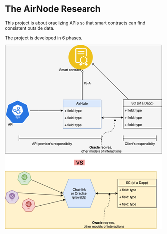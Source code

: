 # The AirNode Research

This project is about oraclizing APIs so that smart contracts can find consistent outside data.

The project is developed in 6 phases.

![The airnode/API3 concept](./API3Concept1.png)
